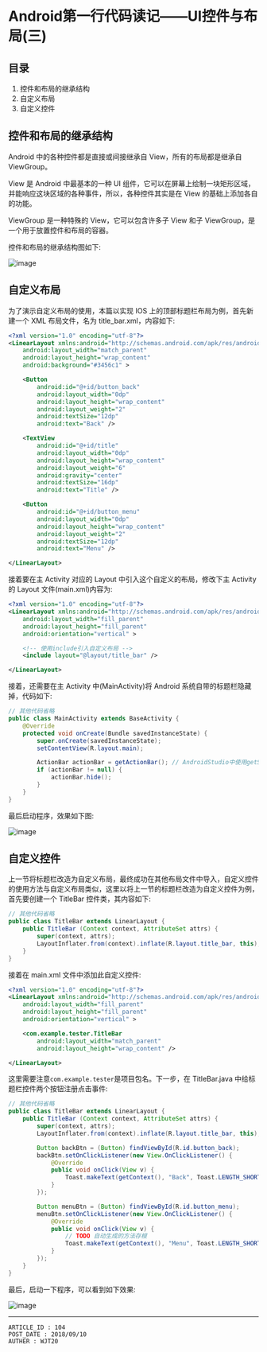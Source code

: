
# Android第一行代码读记——UI控件与布局(三) #

## 目录 ##

1. 控件和布局的继承结构
2. 自定义布局
3. 自定义控件

## 控件和布局的继承结构 ##

Android 中的各种控件都是直接或间接继承自 View，所有的布局都是继承自 ViewGroup。

View 是 Android 中最基本的一种 UI 组件，它可以在屏幕上绘制一块矩形区域，并能响应这块区域的各种事件，所以，各种控件其实是在 View 的基础上添加各自的功能。

ViewGroup 是一种特殊的 View，它可以包含许多子 View 和子 ViewGroup，是一个用于放置控件和布局的容器。

控件和布局的继承结构图如下:

![image](https://raw.githubusercontent.com/WebUnion-core/public-cdn/master/wjt20-base/w89.png)

## 自定义布局 ##

为了演示自定义布局的使用，本篇以实现 IOS 上的顶部标题栏布局为例，首先新建一个 XML 布局文件，名为 title_bar.xml，内容如下:

```xml
<?xml version="1.0" encoding="utf-8"?>
<LinearLayout xmlns:android="http://schemas.android.com/apk/res/android"
    android:layout_width="match_parent"
    android:layout_height="wrap_content"
    android:background="#3456c1" >

    <Button
        android:id="@+id/button_back"
        android:layout_width="0dp"
        android:layout_height="wrap_content"
        android:layout_weight="2"
        android:textSize="12dp"
        android:text="Back" />

    <TextView
        android:id="@+id/title"
        android:layout_width="0dp"
        android:layout_height="wrap_content"
        android:layout_weight="6"
        android:gravity="center"
        android:textSize="16dp"
        android:text="Title" />

    <Button
        android:id="@+id/button_menu"
        android:layout_width="0dp"
        android:layout_height="wrap_content"
        android:layout_weight="2"
        android:textSize="12dp"
        android:text="Menu" />

</LinearLayout>
```

接着要在主 Activity 对应的 Layout 中引入这个自定义的布局，修改下主 Activity 的 Layout 文件(main.xml)内容为:

```xml
<?xml version="1.0" encoding="utf-8"?>
<LinearLayout xmlns:android="http://schemas.android.com/apk/res/android"
    android:layout_width="fill_parent"
    android:layout_height="fill_parent"
    android:orientation="vertical" >

	<!-- 使用include引入自定义布局 -->
    <include layout="@layout/title_bar" />

</LinearLayout>
```

接着，还需要在主 Activity 中(MainActivity)将 Android 系统自带的标题栏隐藏掉，代码如下:

```java
// 其他代码省略
public class MainActivity extends BaseActivity {
	@Override
	protected void onCreate(Bundle savedInstanceState) {
		super.onCreate(savedInstanceState);
		setContentView(R.layout.main);

		ActionBar actionBar = getActionBar(); // AndroidStudio中使用getSupportActionBar
		if (actionBar != null) {
			actionBar.hide();
		}
	}
}
```

最后启动程序，效果如下图:

![image](https://raw.githubusercontent.com/WebUnion-core/public-cdn/master/wjt20-base/w90.png)

## 自定义控件 ##

上一节将标题栏改造为自定义布局，最终成功在其他布局文件中导入，自定义控件的使用方法与自定义布局类似，这里以将上一节的标题栏改造为自定义控件为例，首先要创建一个 TitleBar 控件类，其内容如下:

```java
// 其他代码省略
public class TitleBar extends LinearLayout {
	public TitleBar (Context context, AttributeSet attrs) {
		super(context, attrs);
		LayoutInflater.from(context).inflate(R.layout.title_bar, this);
	}
}
```

接着在 main.xml 文件中添加此自定义控件:

```xml
<?xml version="1.0" encoding="utf-8"?>
<LinearLayout xmlns:android="http://schemas.android.com/apk/res/android"
    android:layout_width="fill_parent"
    android:layout_height="fill_parent"
    android:orientation="vertical" >

	<com.example.tester.TitleBar
	    android:layout_width="match_parent"
	    android:layout_height="wrap_content" />

</LinearLayout>
```

这里需要注意`com.example.tester`是项目包名。下一步，在 TitleBar.java 中给标题栏控件两个按钮注册点击事件:

```java
// 其他代码省略
public class TitleBar extends LinearLayout {
	public TitleBar (Context context, AttributeSet attrs) {
		super(context, attrs);
		LayoutInflater.from(context).inflate(R.layout.title_bar, this);

		Button backBtn = (Button) findViewById(R.id.button_back);
		backBtn.setOnClickListener(new View.OnClickListener() {			
			@Override
			public void onClick(View v) {
				Toast.makeText(getContext(), "Back", Toast.LENGTH_SHORT).show();
			}
		});

		Button menuBtn = (Button) findViewById(R.id.button_menu);
		menuBtn.setOnClickListener(new View.OnClickListener() {
			@Override
			public void onClick(View v) {
				// TODO 自动生成的方法存根
				Toast.makeText(getContext(), "Menu", Toast.LENGTH_SHORT).show();
			}
		});
	}
}
```

最后，启动一下程序，可以看到如下效果:

![image](https://raw.githubusercontent.com/WebUnion-core/public-cdn/master/wjt20-base/w91.png)

---

```
ARTICLE_ID : 104
POST_DATE : 2018/09/10
AUTHER : WJT20
```
